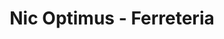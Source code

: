 ---
title: "Nic Optimus - Ferreteria"
url: /les-borges-blanques/nic-optimus-ferreteria/
shop: Eisenwaren
---